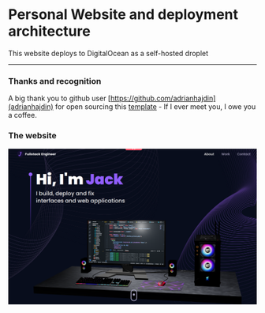# Personal Website and deployment architecture
This website deploys to DigitalOcean as a self-hosted droplet

---
### Thanks and recognition
A big thank you to github user [https://github.com/adrianhajdin](adrianhajdin) for open sourcing this [template](https://github.com/adrianhajdin/project_3D_developer_portfolio) - If I ever meet you, I owe you a coffee.

### The website
![home page](./docs/home_page.png)